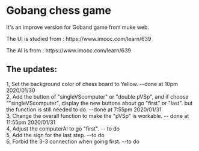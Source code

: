 <h1>Gobang chess game</h1>
<p>It's an improve version for Goband game from muke web.</p>
<p>The UI is studied from : https://www.imooc.com/learn/639</p>
<p>The AI is from : https://www.imooc.com/learn/639</p>

<h2>The updates:</h2>
<p>1, Set the background color of chess board to Yellow. --done at 10pm 2020/01/30<br>
2, Add the button of "singleVScomputer" or "double pVSp", and if choose ""singleVScomputer", display the new buttons about go "first" or "last". but the function is still needed to do.  --done at 7:55pm 2020/01/31<br>
3, Change the overall function to make the "pVSp" is workable. -- done at 11:55pm 2020/01/31<br>
4, Adjust the computerAI to go "first". -- to do<br>
5, Add the sign for the last step.  --to do<br>
6, Forbid the 3-3 connection when going first.  --to do<br>



